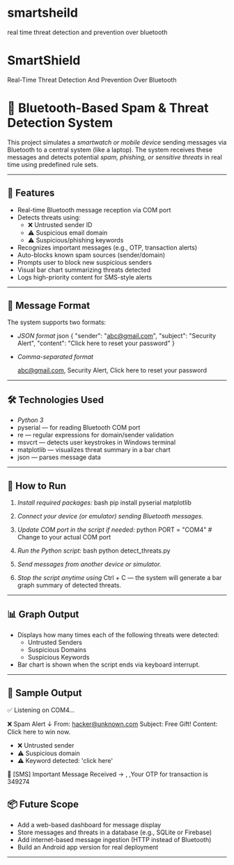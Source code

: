 # smartsheild
real time threat detection and prevention over bluetooth
# SmartShield
Real-Time Threat Detection And Prevention Over Bluetooth
# 🔐 Bluetooth-Based Spam & Threat Detection System

This project simulates a *smartwatch or mobile device* sending messages via Bluetooth to a central system (like a laptop). The system receives these messages and detects potential *spam, phishing, or sensitive threats* in real time using predefined rule sets.

---

## 📌 Features

- Real-time Bluetooth message reception via COM port
- Detects threats using:
  - ❌ Untrusted sender ID
  - ⚠ Suspicious email domain
  - ⚠ Suspicious/phishing keywords
- Recognizes important messages (e.g., OTP, transaction alerts)
- Auto-blocks known spam sources (sender/domain)
- Prompts user to block new suspicious senders
- Visual bar chart summarizing threats detected
- Logs high-priority content for SMS-style alerts

---

## 🧠 Message Format

The system supports two formats:
- *JSON format*
  json
  {
    "sender": "abc@gmail.com",
    "subject": "Security Alert",
    "content": "Click here to reset your password"
  }
  
- *Comma-separated format*
  
  abc@gmail.com, Security Alert, Click here to reset your password
  

---

## 🛠 Technologies Used

- *Python 3*
- pyserial — for reading Bluetooth COM port
- re — regular expressions for domain/sender validation
- msvcrt — detects user keystrokes in Windows terminal
- matplotlib — visualizes threat summary in a bar chart
- json — parses message data

---

## 🚦 How to Run

1. *Install required packages:*
   bash
   pip install pyserial matplotlib
   

2. *Connect your device (or emulator) sending Bluetooth messages.*

3. *Update COM port in the script if needed:*
   python
   PORT = "COM4"  # Change to your actual COM port
   

4. *Run the Python script:*
   bash
   python detect_threats.py
   

5. *Send messages from another device or simulator.*

6. *Stop the script anytime using* Ctrl + C — the system will generate a bar graph summary of detected threats.

---

## 📊 Graph Output

- Displays how many times each of the following threats were detected:
  - Untrusted Senders
  - Suspicious Domains
  - Suspicious Keywords
- Bar chart is shown when the script ends via keyboard interrupt.

---

## 🧾 Sample Output


✅ Listening on COM4...

❌ Spam Alert ↓
From: hacker@unknown.com
Subject: Free Gift!
Content: Click here to win now.
  * ❌ Untrusted sender
  * ⚠ Suspicious domain
  * ⚠ Keyword detected: 'click here'

📩 [SMS] Important Message Received
   → , ,Your OTP for transaction is 349274


## 📦 Future Scope

- Add a web-based dashboard for message display
- Store messages and threats in a database (e.g., SQLite or Firebase)
- Add internet-based message ingestion (HTTP instead of Bluetooth)
- Build an Android app version for real deployment

---
